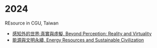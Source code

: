 # 2024
REsource in CGU, Taiwan


- [感知外的世界:真實與虛擬, Beyond Perception: Reality and Virtuality](https://github.com/cchuang2009/2024/tree/main/2024-1/BeyondPerception)
- [能源與文明永續, Energy Resources and Sustainable Civilization](https://github.com/cchuang2009/2024/tree/main/2024-1/Energy)
